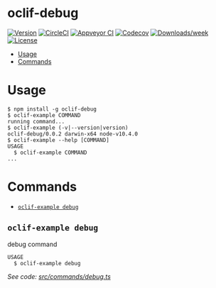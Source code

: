 oclif-debug
===========



[![Version](https://img.shields.io/npm/v/oclif-debug.svg)](https://npmjs.org/package/oclif-debug)
[![CircleCI](https://circleci.com/gh/jdxcode/oclif-debug/tree/master.svg?style=shield)](https://circleci.com/gh/jdxcode/oclif-debug/tree/master)
[![Appveyor CI](https://ci.appveyor.com/api/projects/status/github/jdxcode/oclif-debug?branch=master&svg=true)](https://ci.appveyor.com/project/jdxcode/oclif-debug/branch/master)
[![Codecov](https://codecov.io/gh/jdxcode/oclif-debug/branch/master/graph/badge.svg)](https://codecov.io/gh/jdxcode/oclif-debug)
[![Downloads/week](https://img.shields.io/npm/dw/oclif-debug.svg)](https://npmjs.org/package/oclif-debug)
[![License](https://img.shields.io/npm/l/oclif-debug.svg)](https://github.com/jdxcode/oclif-debug/blob/master/package.json)

<!-- toc -->
* [Usage](#usage)
* [Commands](#commands)
<!-- tocstop -->
# Usage
<!-- usage -->
```sh-session
$ npm install -g oclif-debug
$ oclif-example COMMAND
running command...
$ oclif-example (-v|--version|version)
oclif-debug/0.0.2 darwin-x64 node-v10.4.0
$ oclif-example --help [COMMAND]
USAGE
  $ oclif-example COMMAND
...
```
<!-- usagestop -->
# Commands
<!-- commands -->
* [`oclif-example debug`](#oclif-example-debug)

## `oclif-example debug`

debug command

```
USAGE
  $ oclif-example debug
```

_See code: [src/commands/debug.ts](https://github.com/jdxcode/oclif-debug/blob/v0.0.2/src/commands/debug.ts)_
<!-- commandsstop -->
